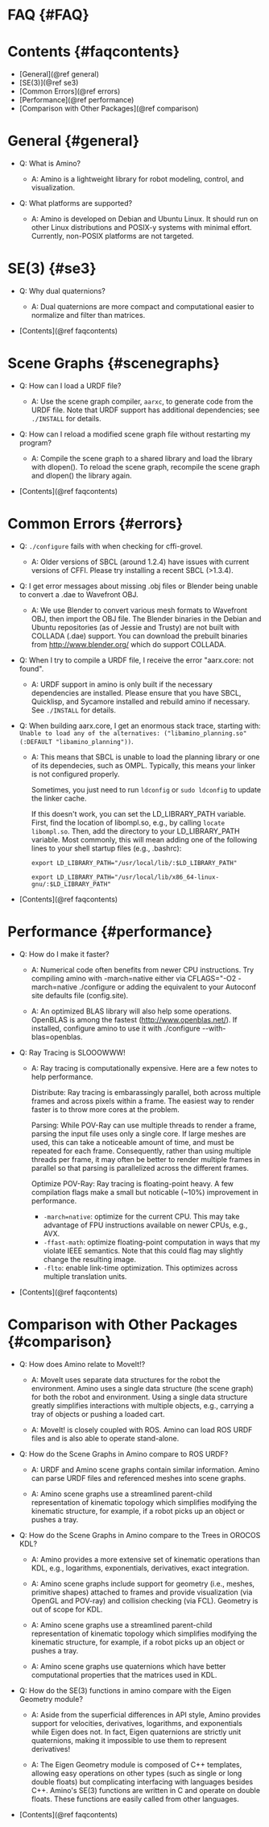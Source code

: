 FAQ {#FAQ}
===

Contents {#faqcontents}
=======

* [General](@ref general)
* [SE(3)](@ref se3)
* [Common Errors](@ref errors)
* [Performance](@ref performance)
* [Comparison with Other Packages](@ref comparison)


General {#general}
====

* Q: What is Amino?

  - A: Amino is a lightweight library for robot modeling, control, and
    visualization.

* Q: What platforms are supported?

  - A: Amino is developed on Debian and Ubuntu Linux.  It should run
    on other Linux distributions and POSIX-y systems with minimal
    effort.  Currently, non-POSIX platforms are not targeted.

SE(3) {#se3}
====

* Q: Why dual quaternions?

  - A: Dual quaternions are more compact and computational easier to
    normalize and filter than matrices.

* [Contents](@ref faqcontents)

Scene Graphs {#scenegraphs}
============

* Q: How can I load a URDF file?

  - A: Use the scene graph compiler, `aarxc`, to generate code from the
    URDF file.  Note that URDF support has additional dependencies;
    see `./INSTALL` for details.

* Q: How can I reload a modified scene graph file without restarting my
  program?

  - A: Compile the scene graph to a shared library and load the library
    with dlopen().  To reload the scene graph, recompile the scene
    graph and dlopen() the library again.

* [Contents](@ref faqcontents)

Common Errors {#errors}
=============

* Q: `./configure` fails with when checking for cffi-grovel.

    - A: Older versions of SBCL (around 1.2.4) have issues with current
      versions of CFFI.  Please try installing a recent SBCL (>1.3.4).

* Q: I get error messages about missing .obj files or Blender being
  unable to convert a .dae to Wavefront OBJ.

  - A: We use Blender to convert various mesh formats to Wavefront OBJ,
    then import the OBJ file.  The Blender binaries in the Debian and
    Ubuntu repositories (as of Jessie and Trusty) are not built with
    COLLADA (.dae) support.  You can download the prebuilt binaries
    from http://www.blender.org/ which do support COLLADA.

* Q: When I try to compile a URDF file, I receive the error "aarx.core:
  not found".

  - A: URDF support in amino is only built if the necessary dependencies
    are installed.  Please ensure that you have SBCL, Quicklisp, and
    Sycamore installed and rebuild amino if necessary.  See
    `./INSTALL` for details.

* Q: When building aarx.core, I get an enormous stack trace, starting
  with:
  `Unable to load any of the alternatives:
     ("libamino_planning.so" (:DEFAULT "libamino_planning"))`.

  - A: This means that SBCL is unable to load the planning library or one
    of its dependecies, such as OMPL.  Typically, this means your
    linker is not configured properly.

    Sometimes, you just need to run `ldconfig` or `sudo ldconfig` to
    update the linker cache.

    If this doesn't work, you can set the LD_LIBRARY_PATH variable.
    First, find the location of libompl.so, e.g., by calling `locate
    libompl.so`.  Then, add the directory to your LD_LIBRARY_PATH
    variable.  Most commonly, this will mean adding one of the
    following lines to your shell startup files (e.g., .bashrc):

    `export LD_LIBRARY_PATH="/usr/local/lib/:$LD_LIBRARY_PATH"`

    `export LD_LIBRARY_PATH="/usr/local/lib/x86_64-linux-gnu/:$LD_LIBRARY_PATH"`

* [Contents](@ref faqcontents)

Performance {#performance}
===========

* Q: How do I make it faster?

  - A: Numerical code often benefits from newer CPU instructions. Try
    compiling amino with -march=native either via CFLAGS="-O2
    -march=native ./configure or adding the equivalent to your
    Autoconf site defaults file (config.site).

  - A: An optimized BLAS library will also help some
    operations. OpenBLAS is among the fastest
    (http://www.openblas.net/). If installed, configure amino to use
    it with ./configure --with-blas=openblas.

* Q: Ray Tracing is SLOOOWWW!

  - A: Ray tracing is computationally expensive. Here are a few notes
    to help performance.

    Distribute: Ray tracing is embarassingly parallel, both across
    multiple frames and across pixels within a frame. The easiest way
    to render faster is to throw more cores at the problem.

    Parsing: While POV-Ray can use multiple threads to render a frame,
    parsing the input file uses only a single core. If large meshes
    are used, this can take a noticeable amount of time, and must be
    repeated for each frame. Consequently, rather than using multiple
    threads per frame, it may often be better to render multiple
    frames in parallel so that parsing is parallelized across the
    different frames.

    Optimize POV-Ray: Ray tracing is floating-point heavy. A few
    compilation flags make a small but noticable (~10%) improvement in
    performance.

      * `-march=native`: optimize for the current CPU. This may take
        advantage of FPU instructions available on newer CPUs, e.g.,
        AVX.
      * `-ffast-math`: optimize floating-point computation in ways that
        my violate IEEE semantics. Note that this could flag may
        slightly change the resulting image.
      * `-flto`: enable link-time optimization. This optimizes across
        multiple translation units.

* [Contents](@ref faqcontents)

Comparison with Other Packages    {#comparison}
==============================

* Q: How does Amino relate to MoveIt!?

  - A: MoveIt uses separate data structures for the robot the
    environment.  Amino uses a single data structure (the scene graph)
    for both the robot and environment.  Using a single data structure
    greatly simplifies interactions with multiple objects, e.g.,
    carrying a tray of objects or pushing a loaded cart.

  - A: MoveIt! is closely coupled with ROS.  Amino can load ROS URDF
    files and is also able to operate stand-alone.

* Q: How do the Scene Graphs in Amino compare to ROS URDF?

  - A: URDF and Amino scene graphs contain similar information.  Amino
    can parse URDF files and referenced meshes into scene graphs.

  - A: Amino scene graphs use a streamlined parent-child
    representation of kinematic topology which simplifies modifying
    the kinematic structure, for example, if a robot picks up an
    object or pushes a tray.

* Q: How do the Scene Graphs in Amino compare to the Trees in OROCOS
  KDL?

  - A: Amino provides a more extensive set of kinematic operations
    than KDL, e.g., logarithms, exponentials, derivatives, exact
    integration.

  - A: Amino scene graphs include support for geometry (i.e., meshes,
    primitive shapes) attached to frames and provide visualization
    (via OpenGL and POV-ray) and collision checking (via FCL).
    Geometry is out of scope for KDL.

  - A: Amino scene graphs use a streamlined parent-child
    representation of kinematic topology which simplifies modifying
    the kinematic structure, for example, if a robot picks up an
    object or pushes a tray.

  - A: Amino scene graphs use quaternions which have better
    computational properties that the matrices used in KDL.

* Q: How do the SE(3) functions in amino compare with the Eigen
  Geometry module?

  - A: Aside from the superficial differences in API style, Amino
    provides support for velocities, derivatives, logarithms, and
    exponentials while Eigen does not.  In fact, Eigen quaternions are
    strictly unit quaternions, making it impossible to use them to
    represent derivatives!

  - A: The Eigen Geometry module is composed of C++ templates,
    allowing easy operations on other types (such as single or long
    double floats) but complicating interfacing with languages besides
    C++.  Amino's SE(3) functions are written in C and operate on
    double floats.  These functions are easily called from other
    languages.

* [Contents](@ref faqcontents)
